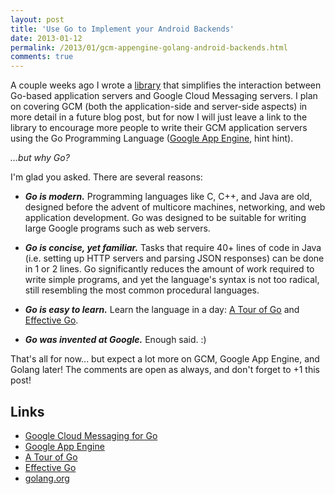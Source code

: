 ```yaml
---
layout: post
title: 'Use Go to Implement your Android Backends'
date: 2013-01-12
permalink: /2013/01/gcm-appengine-golang-android-backends.html
comments: true
---
```


A couple weeks ago I wrote a <a href="http://github.com/alexjlockwood/gcm">library</a>
that simplifies the interaction between Go-based application servers and Google Cloud
Messaging servers. I plan on covering GCM (both the application-side and server-side
aspects) in more detail in a future blog post, but for now I will just leave a link
to the library to encourage more people to write their GCM application servers using
the Go Programming Language 
(<a href="https://developers.google.com/appengine/docs/go/overview">Google App Engine</a>,
hint hint).

<!--more-->

_...but why Go?_

I'm glad you asked. There are several reasons:

  + <strong><em>Go is modern.</em></strong> Programming languages like C, C++, and Java
    are old, designed before the advent of multicore machines, networking, and web
    application development. Go was designed to be suitable for writing large Google
    programs such as web servers.

  + <strong><em>Go is concise, yet familiar.</em></strong> Tasks that require 40+ lines of code
    in Java (i.e. setting up HTTP servers and parsing JSON responses) can be done in 1 or 2
    lines. Go significantly reduces the amount of work required to write simple programs,
    and yet the language's syntax is not too radical, still resembling the most common
    procedural languages.

  + <strong><em>Go is easy to learn.</em></strong> Learn the language in a day: 
    <a href="http://tour.golang.org">A Tour of Go</a> and 
    <a href="http://golang.org/doc/effective_go.html">Effective Go</a>.

  + <strong><em>Go was invented at Google.</em></strong> Enough said. :)

That's all for now... but expect a lot more on GCM, Google App Engine, and Golang
later! The comments are open as always, and don't forget to +1 this post!

## Links

  + <a href="https://github.com/alexjlockwood/gcm">Google Cloud Messaging for Go</a>
  + <a href="https://developers.google.com/appengine/">Google App Engine</a>
  + <a href="http://tour.golang.org">A Tour of Go</a>
  + <a href="http://golang.org/doc/effective_go.html">Effective Go</a>
  + <a href="http://golang.org">golang.org</a>
